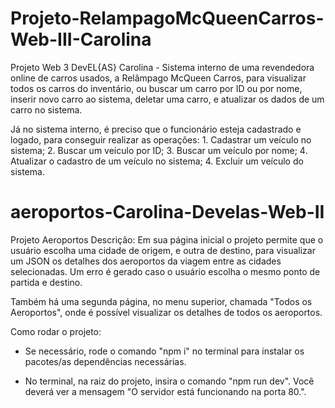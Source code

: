 # Projeto-RelampagoMcQueenCarros-Web-III-Carolina
Projeto Web 3 DevEL{AS} Carolina - Sistema interno de uma revendedora online de carros usados, a Relâmpago McQueen Carros, para visualizar todos os carros do inventário, ou buscar um carro por ID ou por nome, inserir novo carro ao sistema, deletar uma carro, e atualizar os dados de um carro no sistema.


Já no sistema interno, é preciso que o funcionário esteja cadastrado e logado, para conseguir realizar as operações: 1. Cadastrar um veículo no sistema; 2. Buscar um veículo por ID; 3. Buscar um veículo por nome; 4. Atualizar o cadastro de um veículo no sistema; 4. Excluir um veículo do sistema.
# aeroportos-Carolina-Develas-Web-II
Projeto Aeroportos
Descrição: 
Em sua página inicial o projeto permite que o usuário escolha uma cidade de origem, e outra de destino, para visualizar um JSON os detalhes dos aeroportos da viagem entre as cidades selecionadas. 
Um erro é gerado caso o usuário escolha o mesmo ponto de partida e destino.

Também há uma segunda página, no menu superior, chamada "Todos os Aeroportos", onde é possível visualizar os detalhes de todos os aeroportos.

Como rodar o projeto:

- Se necessário, rode o comando "npm i" no terminal para instalar os pacotes/as dependências necessárias.

- No terminal, na raiz do projeto, insira o comando "npm run dev". Você deverá ver a mensagem "O servidor está funcionando na porta 80.".
